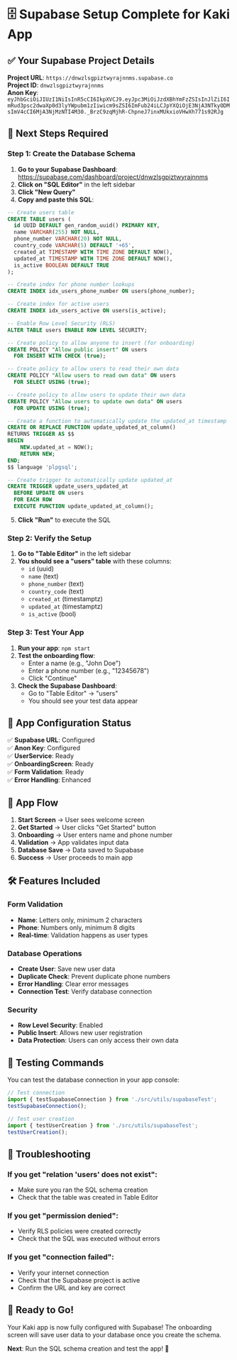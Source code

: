 # 🗄️ Supabase Setup Complete for Kaki App

## ✅ Your Supabase Project Details

**Project URL**: `https://dnwzlsgpiztwyrajnnms.supabase.co`  
**Project ID**: `dnwzlsgpiztwyrajnnms`  
**Anon Key**: `eyJhbGciOiJIUzI1NiIsInR5cCI6IkpXVCJ9.eyJpc3MiOiJzdXBhYmFzZSIsInJlZiI6ImRud3psc2dwaXp0d3lyYWpubm1zIiwicm9sZSI6ImFub24iLCJpYXQiOjE3NjA3NTkyODMsImV4cCI6MjA3NjMzNTI4M30._BrzC9zqMjhR-ChpneJ7inxMUkxioVHwXh771s92RJg`

## 🚀 Next Steps Required

### Step 1: Create the Database Schema

1. **Go to your Supabase Dashboard**: https://supabase.com/dashboard/project/dnwzlsgpiztwyrajnnms
2. **Click on "SQL Editor"** in the left sidebar
3. **Click "New Query"**
4. **Copy and paste this SQL**:

```sql
-- Create users table
CREATE TABLE users (
  id UUID DEFAULT gen_random_uuid() PRIMARY KEY,
  name VARCHAR(255) NOT NULL,
  phone_number VARCHAR(20) NOT NULL,
  country_code VARCHAR(5) DEFAULT '+65',
  created_at TIMESTAMP WITH TIME ZONE DEFAULT NOW(),
  updated_at TIMESTAMP WITH TIME ZONE DEFAULT NOW(),
  is_active BOOLEAN DEFAULT TRUE
);

-- Create index for phone number lookups
CREATE INDEX idx_users_phone_number ON users(phone_number);

-- Create index for active users
CREATE INDEX idx_users_active ON users(is_active);

-- Enable Row Level Security (RLS)
ALTER TABLE users ENABLE ROW LEVEL SECURITY;

-- Create policy to allow anyone to insert (for onboarding)
CREATE POLICY "Allow public insert" ON users
  FOR INSERT WITH CHECK (true);

-- Create policy to allow users to read their own data
CREATE POLICY "Allow users to read own data" ON users
  FOR SELECT USING (true);

-- Create policy to allow users to update their own data
CREATE POLICY "Allow users to update own data" ON users
  FOR UPDATE USING (true);

-- Create a function to automatically update the updated_at timestamp
CREATE OR REPLACE FUNCTION update_updated_at_column()
RETURNS TRIGGER AS $$
BEGIN
    NEW.updated_at = NOW();
    RETURN NEW;
END;
$$ language 'plpgsql';

-- Create trigger to automatically update updated_at
CREATE TRIGGER update_users_updated_at 
  BEFORE UPDATE ON users 
  FOR EACH ROW 
  EXECUTE FUNCTION update_updated_at_column();
```

5. **Click "Run"** to execute the SQL

### Step 2: Verify the Setup

1. **Go to "Table Editor"** in the left sidebar
2. **You should see a "users" table** with these columns:
   - `id` (uuid)
   - `name` (text)
   - `phone_number` (text)
   - `country_code` (text)
   - `created_at` (timestamptz)
   - `updated_at` (timestamptz)
   - `is_active` (bool)

### Step 3: Test Your App

1. **Run your app**: `npm start`
2. **Test the onboarding flow**:
   - Enter a name (e.g., "John Doe")
   - Enter a phone number (e.g., "12345678")
   - Click "Continue"
3. **Check the Supabase Dashboard**:
   - Go to "Table Editor" → "users"
   - You should see your test data appear

## 🔧 App Configuration Status

✅ **Supabase URL**: Configured  
✅ **Anon Key**: Configured  
✅ **UserService**: Ready  
✅ **OnboardingScreen**: Ready  
✅ **Form Validation**: Ready  
✅ **Error Handling**: Enhanced  

## 📱 App Flow

1. **Start Screen** → User sees welcome screen
2. **Get Started** → User clicks "Get Started" button
3. **Onboarding** → User enters name and phone number
4. **Validation** → App validates input data
5. **Database Save** → Data saved to Supabase
6. **Success** → User proceeds to main app

## 🛠️ Features Included

### Form Validation
- **Name**: Letters only, minimum 2 characters
- **Phone**: Numbers only, minimum 8 digits
- **Real-time**: Validation happens as user types

### Database Operations
- **Create User**: Save new user data
- **Duplicate Check**: Prevent duplicate phone numbers
- **Error Handling**: Clear error messages
- **Connection Test**: Verify database connection

### Security
- **Row Level Security**: Enabled
- **Public Insert**: Allows new user registration
- **Data Protection**: Users can only access their own data

## 🧪 Testing Commands

You can test the database connection in your app console:

```javascript
// Test connection
import { testSupabaseConnection } from './src/utils/supabaseTest';
testSupabaseConnection();

// Test user creation
import { testUserCreation } from './src/utils/supabaseTest';
testUserCreation();
```

## 🚨 Troubleshooting

### If you get "relation 'users' does not exist":
- Make sure you ran the SQL schema creation
- Check that the table was created in Table Editor

### If you get "permission denied":
- Verify RLS policies were created correctly
- Check that the SQL was executed without errors

### If you get "connection failed":
- Verify your internet connection
- Check that the Supabase project is active
- Confirm the URL and key are correct

## 🎉 Ready to Go!

Your Kaki app is now fully configured with Supabase! The onboarding screen will save user data to your database once you create the schema. 

**Next**: Run the SQL schema creation and test the app! 🚀
